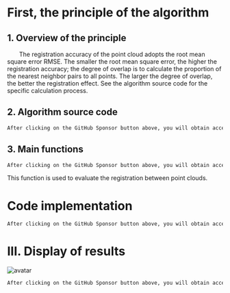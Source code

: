 #  First, the principle of the algorithm 

##  1. Overview of the principle 

   The registration accuracy of the point cloud adopts the root mean square error RMSE. The smaller the root mean square error, the higher the registration accuracy; the degree of overlap is to calculate the proportion of the nearest neighbor pairs to all points. The larger the degree of overlap, the better the registration effect. See the algorithm source code for the specific calculation process. 

##  2. Algorithm source code 

  ```python  
After clicking on the GitHub Sponsor button above, you will obtain access permissions to my private code repository ( https://github.com/slowlon/my_code_bar ) to view this blog code. By searching the code number of this blog, you can find the code you need, code number is: 2024020309574413623
  ```  
##  3. Main functions 

  ```python  
After clicking on the GitHub Sponsor button above, you will obtain access permissions to my private code repository ( https://github.com/slowlon/my_code_bar ) to view this blog code. By searching the code number of this blog, you can find the code you need, code number is: 2024020309574413623
  ```  
 This function is used to evaluate the registration between point clouds. 

#  Code implementation 

  ```python  
After clicking on the GitHub Sponsor button above, you will obtain access permissions to my private code repository ( https://github.com/slowlon/my_code_bar ) to view this blog code. By searching the code number of this blog, you can find the code you need, code number is: 2024020309574413623
  ```  
#  III. Display of results 

 ![avatar]( 7a1da8b127f349eab23b68c6bcbeda45.png) 

  ```python  
After clicking on the GitHub Sponsor button above, you will obtain access permissions to my private code repository ( https://github.com/slowlon/my_code_bar ) to view this blog code. By searching the code number of this blog, you can find the code you need, code number is: 2024020309574413623
  ```  
